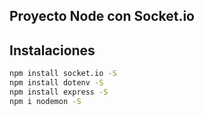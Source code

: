 ## Proyecto Node con Socket.io

## Instalaciones
```sh
npm install socket.io -S
npm install dotenv -S
npm install express -S
npm i nodemon -S
```